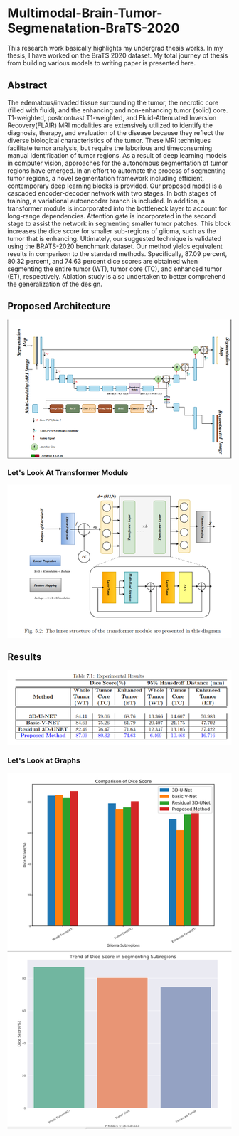 # Multimodal-Brain-Tumor-Segmenatation-BraTS-2020
This research work basically highlights my undergrad thesis works. In my thesis, I have worked on the BraTS 2020 dataset. My total journey of thesis from building various models to writing paper is presented here.
## Abstract 

<p align ="justify>

Brain tumors are classified as primary (originating in the brain) or secondary (metastasizing from elsewhere). Gliomas are the most prevalent malignant primary brain
tumor in adults, accounting for 80%.According to the WHO, gliomas are classified
into four grades: low grade (LGG) (grades 1-2), which are less prevalent and have
low blood concentration and sluggish growth, and high grade (HGG) (grades 3-4),
which have rapid growth and aggressiveness.</p>

<p align = "justify"> 
The edematous/invaded tissue surrounding the tumor, the necrotic core (filled
with fluid), and the enhancing and non-enhancing tumor (solid) core. T1-weighted,
postcontrast T1-weighted, and Fluid-Attenuated Inversion Recovery(FLAIR) MRI
modalities are extensively utilized to identify the diagnosis, therapy, and evaluation
of the disease because they reflect the diverse biological characteristics of the tumor.
These MRI techniques facilitate tumor analysis, but require the laborious and timeconsuming manual identification of tumor regions. As a result of deep learning models
in computer vision, approaches for the autonomous segmentation of tumor regions
have emerged. In an effort to automate the process of segmenting tumor regions, a
novel segmentation framework including efficient, contemporary deep learning blocks
is provided. Our proposed model is a cascaded encoder-decoder network with two
stages. In both stages of training, a variational autoencoder branch is included. In
addition, a transformer module is incorporated into the bottleneck layer to account
for long-range dependencies. Attention gate is incorporated in the second stage to
assist the network in segmenting smaller tumor patches. This block increases the
dice score for smaller sub-regions of glioma, such as the tumor that is enhancing.
Ultimately, our suggested technique is validated using the BRATS-2020 benchmark
dataset. Our method yields equivalent results in comparison to the standard methods. Specifically, 87.09 percent, 80.32 percent, and 74.63 percent dice scores are
obtained when segmenting the entire tumor (WT), tumor core (TC), and enhanced
tumor (ET), respectively. Ablation study is also undertaken to better comprehend
the generalization of the design. </p>

## Proposed Architecture

<img src = "https://github.com/PrasunDatta/Multimodal-Brain-Tumor-Segmenatation-BraTS-2020/blob/main/Brats1.PNG" align ="center" />

### Let's Look At Transformer Module

<img src = "https://github.com/PrasunDatta/Multimodal-Brain-Tumor-Segmenatation-BraTS-2020/blob/main/Brats2.PNG" align ="center" />

## Results

<img src ="https://github.com/PrasunDatta/Multimodal-Brain-Tumor-Segmenatation-BraTS-2020/blob/main/Brats3.PNG" align ="center" />

### Let's Look at Graphs

<img src ="https://github.com/PrasunDatta/Multimodal-Brain-Tumor-Segmenatation-BraTS-2020/blob/main/Brats%204.PNG" align ="center" />
<img src = "https://github.com/PrasunDatta/Multimodal-Brain-Tumor-Segmenatation-BraTS-2020/blob/main/Brats5.PNG" align = "center" />


